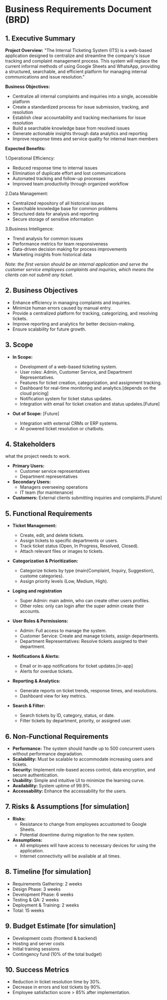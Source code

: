 # Business Requirements Document (BRD)

## 1. **Executive Summary**

**Project Overview:**
"The Internal Ticketing System (ITS) is a web-based application designed to centralize and streamline the company's issue tracking and complaint management process. This system will replace the current informal methods of using Google Sheets and WhatsApp, providing a structured, searchable, and efficient platform for managing internal communications and issue resolution."

**Business Objectives:**

- Centralize all internal complaints and inquiries into a single, accessible platform
- Create a standardized process for issue submission, tracking, and resolution
- Establish clear accountability and tracking mechanisms for issue resolution
- Build a searchable knowledge base from resolved issues
- Generate actionable insights through data analytics and reporting
- Improve response times and service quality for internal team members

**Expected Benefits:**

1.Operational Efficiency:

- Reduced response time to internal issues
- Elimination of duplicate effort and lost communications
- Automated tracking and follow-up processes
- Improved team productivity through organized workflow

2.Data Management:

- Centralized repository of all historical issues
- Searchable knowledge base for common problems
- Structured data for analysis and reporting
- Secure storage of sensitive information

3.Business Intelligence:

- Trend analysis for common issues
- Performance metrics for team responsiveness
- Data-driven decision making for process improvements
- Marketing insights from historical data

<!-- 
**Key Stakeholders:**

1.Primary Stakeholders:

- Department Managers
- IT Support Team
- Human Resources
- Customer Service Team
- Internal Employees (End Users)

2.Secondary Stakeholders:

- Senior Management
- Marketing Department
- System Administrators
- Training Team
- Quality Assurance Team 
-->

*Note: the first version should be an internal application and serve the customer service employees complaints and inquiries, which means the clients can not submit any ticket.*

## 2. Business Objectives

- Enhance efficiency in managing complaints and inquiries.
- Minimize human errors caused by manual entry.
- Provide a centralized platform for tracking, categorizing, and resolving tickets.
- Improve reporting and analytics for better decision-making.
- Ensure scalability for future growth.

## 3. Scope

- **In Scope:**
  - Development of a web-based ticketing system.
  - User roles: Admin, Customer Service, and Department Representatives.
  - Features for ticket creation, categorization, and assignment tracking.
  - Dashboard for real-time monitoring and analytics.[depends on the cloud pricing]
  - Notification system for ticket status updates.
  - Integration with email for ticket creation and status updates.[Future]
  
- **Out of Scope:** [Future]
  - Integration with external CRMs or ERP systems.
  - AI-powered ticket resolution or chatbots.

## 4. Stakeholders

what the project needs to work.

- **Primary Users:**
  - Customer service representatives
  - Department representatives
- **Secondary Users:**
  - Managers overseeing operations
  - IT team (for maintenance)
- **Customers:** External clients submitting inquiries and complaints.[Future]

## 5. **Functional Requirements**

- **Ticket Management:**
  - Create, edit, and delete tickets.
  - Assign tickets to specific departments or users.
  - Track ticket status (Open, In Progress, Resolved, Closed).
  - Attach relevant files or images to tickets.
  
- **Categorization & Prioritization:**
  - Categorize tickets by type (main(Complaint, Inquiry, Suggestion), custome categories).
  - Assign priority levels (Low, Medium, High).

- **Loging and registration**
  - Super Admin: main admin, who can create other users profiles.
  - Other roles: only can login after the super admin create their accounts.

- **User Roles & Permissions:**
  - Admin: Full access to manage the system.
  - Customer Service: Create and manage tickets, assign departments.
  - Department Representatives: Resolve tickets assigned to their department.

- **Notifications & Alerts:**
  - Email or in-app notifications for ticket updates.[in-app]
  - Alerts for overdue tickets.

- **Reporting & Analytics:**
  - Generate reports on ticket trends, response times, and resolutions.
  - Dashboard view for key metrics.

- **Search & Filter:**
  - Search tickets by ID, category, status, or date.
  - Filter tickets by department, priority, or assigned user.

## 6. **Non-Functional Requirements**

- **Performance:** The system should handle up to 500 concurrent users without performance degradation.
- **Scalability:** Must be scalable to accommodate increasing users and tickets.
- **Security:** Implement role-based access control, data encryption, and secure authentication.
- **Usability:** Simple and intuitive UI to minimize the learning curve.
- **Availability:** System uptime of 99.9%.
- **Accessability:** Enhance the accessability for the users.

## 7. **Risks & Assumptions** [for simulation]

- **Risks:**
  - Resistance to change from employees accustomed to Google Sheets.
  - Potential downtime during migration to the new system.
- **Assumptions:**
  - All employees will have access to necessary devices for using the application.
  - Internet connectivity will be available at all times.

## 8. **Timeline** [for simulation]

- Requirements Gathering: 2 weeks
- Design Phase: 3 weeks
- Development Phase: 6 weeks
- Testing & QA: 2 weeks
- Deployment & Training: 2 weeks
- Total: 15 weeks

## 9. **Budget Estimate** [for simulation]

- Development costs (frontend & backend)
- Hosting and server costs
- Initial training sessions
- Contingency fund (10% of the total budget)

## 10. **Success Metrics**

- Reduction in ticket resolution time by 30%.
- Decrease in errors and lost tickets by 90%.
- Employee satisfaction score > 85% after implementation.
